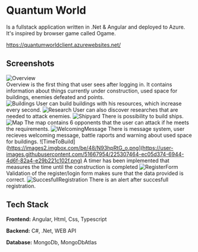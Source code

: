
# Quantum World

Is a fullstack application written in .Net & Angular and deployed to Azure. It's inspired by browser game called Ogame.

https://quantumworldclient.azurewebsites.net/


## Screenshots

![Overview](https://user-images.githubusercontent.com/51667954/225307430-01c3235b-709e-4eb6-906e-f31dec28ce67.png)
<br />
Overview is the first thing that user sees after logging in. It contains information about things currently under construction, used space for buildings, enemies defeated and points.
<br />
![Buildings](https://user-images.githubusercontent.com/51667954/225307405-50020e8d-7e85-4317-be89-037aad5c6dc9.png)
User can build buildings with his resources, which increase every second.
![Research](https://user-images.githubusercontent.com/51667954/225307448-91bb3b1e-3ef7-4f27-98aa-dd692e403d46.png)
User can also discover researches that are needed to attack enemies.
![Shipyard](https://user-images.githubusercontent.com/51667954/225307454-4972d50c-20e8-4428-b4cd-8c0597c2bc4f.png)
There is possibility to build ships.
![Map](https://user-images.githubusercontent.com/51667954/225307418-540e63f9-5565-496b-9c7f-31dd11616b80.png)
The map contains 6 opponents that the user can attack if he meets the requirements.
![WelcomingMessage](https://user-images.githubusercontent.com/51667954/225307467-26e3c1ca-fea5-4f28-95bd-b769669eb96c.png)
There is message system, user recieves welcoming message, battle raports and warning about used space for buildings.
![TimeToBuild](https://images2.imgbox.com/be/48/N93hpRtG_o.png](https://user-images.githubusercontent.com/51667954/225307464-ec05d374-6944-4d6f-82a4-e29b221c102f.png)
A timer has been implemented that measures the time until the construction is completed
![RegisterForm](https://user-images.githubusercontent.com/51667954/225307446-a62bc037-51e4-4c73-b1dc-e2d508994064.png)
Validation of the register/login form makes sure that the data provided is correct.
![SuccesfullRegistration](https://user-images.githubusercontent.com/51667954/225307461-465d0eb0-711d-40f0-adc2-ebe9c21828dd.png)
There is an alert after succesfull registration.



## Tech Stack

**Frontend:** Angular, Html, Css, Typescript

**Backend:** C#, .Net, WEB API

**Database:** MongoDb, MongoDbAtlas

